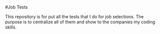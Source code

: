 #Job Tests

This repository is for put all the tests that I do for job selections. The purpose is to centralize all of them and show to the companies my coding skills.
